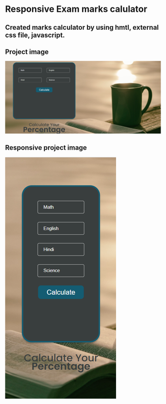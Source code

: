 # Responsive Exam marks calulator
## Created marks calculator by using hmtl, external css file, javascript.
## Project image
![project image](project_image.png?raw=true "marks calculator")
## Responsive project image
![project image](responsive_project_image.png?raw=true "marks calculator")